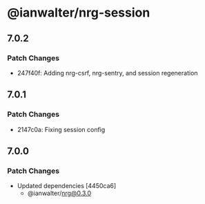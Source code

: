 # @ianwalter/nrg-session

## 7.0.2

### Patch Changes

- 247f40f: Adding nrg-csrf, nrg-sentry, and session regeneration

## 7.0.1

### Patch Changes

- 2147c0a: Fixing session config

## 7.0.0

### Patch Changes

- Updated dependencies [4450ca6]
  - @ianwalter/nrg@0.3.0
